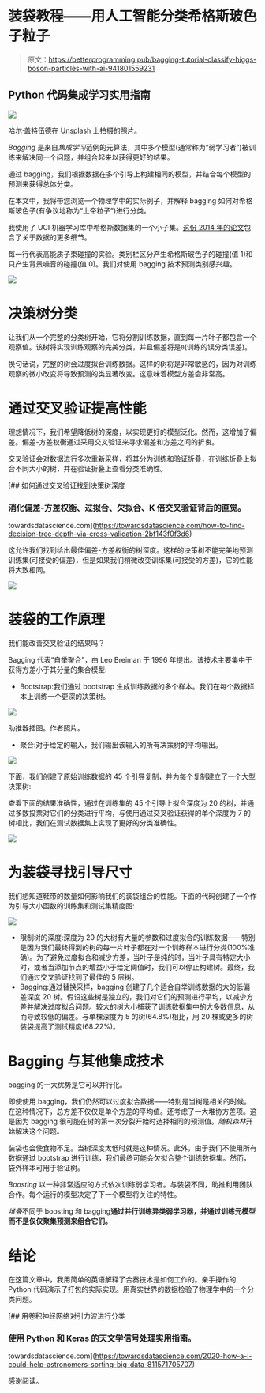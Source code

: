 # 装袋教程——用人工智能分类希格斯玻色子粒子

> 原文：<https://betterprogramming.pub/bagging-tutorial-classify-higgs-boson-particles-with-ai-941801559231>

## Python 代码集成学习实用指南

![](img/18e337054c0d10ae1a974013e5efcfe1.png)

哈尔·盖特伍德在 [Unsplash](https://unsplash.com/) 上拍摄的照片。

*Bagging* 是来自*集成学习*范例的元算法，其中多个模型(通常称为“弱学习者”)被训练来解决同一个问题，并组合起来以获得更好的结果。

通过 bagging，我们根据数据在多个引导上构建相同的模型，并结合每个模型的预测来获得总体分类。

在本文中，我将带您浏览一个物理学中的实际例子，并解释 bagging 如何对希格斯玻色子(有争议地称为“上帝粒子”)进行分类。

我使用了 UCI 机器学习库中希格斯数据集的一个小子集。[这份 2014 年的论文](https://www.nature.com/articles/ncomms5308)包含了关于数据的更多细节。

每一行代表高能质子束碰撞的实验。类别栏区分产生希格斯玻色子的碰撞(值 1)和只产生背景噪音的碰撞(值 0)。我们对使用 bagging 技术预测类别感兴趣。

![](img/c2bd87e6690edf8d946e18c727faccd1.png)

# 决策树分类

让我们从一个完整的分类树开始，它将分割训练数据，直到每一片叶子都包含一个观察值。该树将实现训练观察的完美分类，并且偏差将是`0`(训练的误分类误差)。

换句话说，完整的树会过度拟合训练数据。这样的树将是非常敏感的，因为对训练观察的微小改变将导致预测的类显著改变。这意味着模型方差会非常高。

# 通过交叉验证提高性能

理想情况下，我们希望降低树的深度，以实现更好的模型泛化。然而，这增加了偏差。偏差-方差权衡通过采用交叉验证来寻求偏差和方差之间的折衷。

交叉验证会对数据进行多次重新采样，将其分为训练和验证折叠，在训练折叠上拟合不同大小的树，并在验证折叠上查看分类准确性。

[](https://towardsdatascience.com/how-to-find-decision-tree-depth-via-cross-validation-2bf143f0f3d6) [## 如何通过交叉验证找到决策树深度

### 消化偏差-方差权衡、过拟合、欠拟合、K 倍交叉验证背后的直觉。

towardsdatascience.com](https://towardsdatascience.com/how-to-find-decision-tree-depth-via-cross-validation-2bf143f0f3d6) 

这允许我们找到给出最佳偏差-方差权衡的树深度。这样的决策树不能完美地预测训练集(可接受的偏差)，但是如果我们稍微改变训练集(可接受的方差)，它的性能将大致相同。

![](img/e1bd42ed2bf2a851f72b31fdc99a70ae.png)

# 装袋的工作原理

我们能改善交叉验证的结果吗？

Bagging 代表“自举聚合”，由 Leo Breiman 于 1996 年提出。该技术主要集中于获得方差小于其分量的集合模型:

*   Bootstrap:我们通过 bootstrap 生成训练数据的多个样本。我们在每个数据样本上训练一个更深的决策树。

![](img/24df787f17c53b677213aa9ad07ff8c8.png)

助推器插图。作者照片。

*   聚合:对于给定的输入，我们输出该输入的所有决策树的平均输出。

![](img/0fcccb4fb7aa39c05b837eb34d37f30d.png)

下面，我们创建了原始训练数据的 45 个引导复制，并为每个复制建立了一个大型决策树:

查看下面的结果准确性，通过在训练集的 45 个引导上拟合深度为 20 的树，并通过多数投票对它们的分类进行平均，与使用通过交叉验证获得的单个深度为 7 的树相比，我们在测试数据集上实现了更好的分类准确性。

![](img/8f2359e30cbfa78a47d8db58c81864f2.png)

# 为装袋寻找引导尺寸

我们想知道鞋带的数量如何影响我们的装袋组合的性能。下面的代码创建了一个作为引导大小函数的训练集和测试集精度图:

![](img/69e6b9baeeadb6d29b2dc8b114e603e4.png)

*   限制树的深度:深度为 20 的大树有大量的参数和过度拟合的训练数据——特别是因为我们最终得到的树的每一片叶子都在对一个训练样本进行分类(100%准确)。为了避免过度拟合和减少方差，当叶子是纯的时，当叶子具有特定大小时，或者当添加节点的增益小于给定阈值时，我们可以停止构建树。最终，我们通过交叉验证找到了最佳的 5 层树。
*   Bagging:通过替换采样，bagging 创建了几个适合自举训练数据的大的低偏差深度 20 树。假设这些树是独立的，我们对它们的预测进行平均，以减少方差并解决过度拟合问题。较大的树大小捕获了训练数据集中的大多数信息，从而导致较低的偏差。与单棵深度为 5 的树(64.8%)相比，用 20 棵或更多的树装袋提高了测试精度(68.22%)。

# Bagging 与其他集成技术

bagging 的一大优势是它可以并行化。

即使使用 bagging，我们仍然可以过度拟合数据——特别是当树是相关的时候。在这种情况下，总方差不仅仅是单个方差的平均值。还考虑了一大堆协方差项。这是因为 bagging 很可能在树的第一次分裂开始时选择相同的预测值。*随机森林*开始解决这个问题。

装袋也会使食物不足。当树深度太低时就是这种情况。此外，由于我们不使用所有数据通过 bootstrap 进行训练，我们最终可能会欠拟合整个训练数据集。然而，袋外样本可用于验证树。

*Boosting* 以一种非常适应的方式依次训练弱学习者。与装袋不同，助推利用团队合作。每个运行的模型决定了下一个模型将关注的特性。

*堆叠*不同于 boosting 和 bagging**通过并行训练异类弱学习器，并通过训练元模型而不是仅仅聚集预测来组合它们。**

# 结论

在这篇文章中，我用简单的英语解释了合奏技术是如何工作的。亲手操作的 Python 代码演示了打包的实际实现。用真实世界的数据检验了物理学中的一个分类问题。

[](https://towardsdatascience.com/2020-how-a-i-could-help-astronomers-sorting-big-data-811571705707) [## 用卷积神经网络对引力波进行分类

### 使用 Python 和 Keras 的天文学信号处理实用指南。

towardsdatascience.com](https://towardsdatascience.com/2020-how-a-i-could-help-astronomers-sorting-big-data-811571705707) 

感谢阅读。